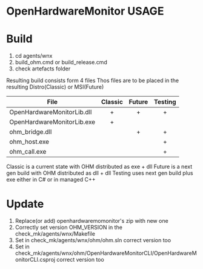 OpenHardwareMonitor USAGE
=========================

# Build

1. cd agents/wnx
2. build_ohm.cmd or build_release.cmd
3. check artefacts folder

Resulting build consists form 4 files
Thos files are to be placed in the resulting Distro(Classic) or
MSI(Future)

| File                       |  Classic |  Future  | Testing  |
|----------------------------|:--------:|:--------:|:--------:|
| OpenHardwareMonitorLib.dll |      +   |    +     |    +     |
| OpenHardwareMonitorLib.exe |      +   |          |          |
| ohm_bridge.dll             |          |    +     |    +     |
| ohm_host.exe               |          |          |    +     |
| ohm_call.exe               |          |          |    +     |

Classic is a current state with OHM distributed as exe + dll
Future is a next gen build with OHM distributed as dll + dll
Testing uses next gen build plus exe either in C# or in managed C++


# Update

1. Replace(or add) openhardwaremomonitor's zip with new one
2. Correctly set version OHM_VERSION in the check_mk/agents/wnx/Makefile
3. Set in check_mk/agents/wnx/ohm/ohm.sln correct version too
4. Set in check_mk/agents/wnx/ohm/OpenHardwareMonitorCLI/OpenHardwareMonitorCLI.csproj correct version too
